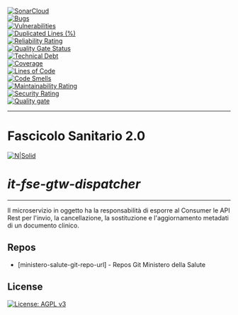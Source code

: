 [![SonarCloud](https://sonarcloud.io/images/project_badges/sonarcloud-black.svg)](https://sonarcloud.io/summary/new_code?id=it.finanze.sanita.fse2%3Agtw-dispatcher-ms)
<br/>
[![Bugs](https://sonarcloud.io/api/project_badges/measure?project=it.finanze.sanita.fse2%3Agtw-dispatcher-ms&metric=bugs)](https://sonarcloud.io/summary/new_code?id=it.finanze.sanita.fse2%3Agtw-dispatcher-ms)
<br/>
[![Vulnerabilities](https://sonarcloud.io/api/project_badges/measure?project=it.finanze.sanita.fse2%3Agtw-dispatcher-ms&metric=vulnerabilities)](https://sonarcloud.io/summary/new_code?id=it.finanze.sanita.fse2%3Agtw-dispatcher-ms)
<br/>
[![Duplicated Lines (%)](https://sonarcloud.io/api/project_badges/measure?project=it.finanze.sanita.fse2%3Agtw-dispatcher-ms&metric=duplicated_lines_density)](https://sonarcloud.io/summary/new_code?id=it.finanze.sanita.fse2%3Agtw-dispatcher-ms)
<br/>
[![Reliability Rating](https://sonarcloud.io/api/project_badges/measure?project=it.finanze.sanita.fse2%3Agtw-dispatcher-ms&metric=reliability_rating)](https://sonarcloud.io/summary/new_code?id=it.finanze.sanita.fse2%3Agtw-dispatcher-ms)
<br/>
[![Quality Gate Status](https://sonarcloud.io/api/project_badges/measure?project=it.finanze.sanita.fse2%3Agtw-dispatcher-ms&metric=alert_status)](https://sonarcloud.io/summary/new_code?id=it.finanze.sanita.fse2%3Agtw-dispatcher-ms)
<br/>
[![Technical Debt](https://sonarcloud.io/api/project_badges/measure?project=it.finanze.sanita.fse2%3Agtw-dispatcher-ms&metric=sqale_index)](https://sonarcloud.io/summary/new_code?id=it.finanze.sanita.fse2%3Agtw-dispatcher-ms)
<br/>
[![Coverage](https://sonarcloud.io/api/project_badges/measure?project=it.finanze.sanita.fse2%3Agtw-dispatcher-ms&metric=coverage)](https://sonarcloud.io/summary/new_code?id=it.finanze.sanita.fse2%3Agtw-dispatcher-ms)
<br/>
[![Lines of Code](https://sonarcloud.io/api/project_badges/measure?project=it.finanze.sanita.fse2%3Agtw-dispatcher-ms&metric=ncloc)](https://sonarcloud.io/summary/new_code?id=it.finanze.sanita.fse2%3Agtw-dispatcher-ms)
<br/>
[![Code Smells](https://sonarcloud.io/api/project_badges/measure?project=it.finanze.sanita.fse2%3Agtw-dispatcher-ms&metric=code_smells)](https://sonarcloud.io/summary/new_code?id=it.finanze.sanita.fse2%3Agtw-dispatcher-ms)
<br/>
[![Maintainability Rating](https://sonarcloud.io/api/project_badges/measure?project=it.finanze.sanita.fse2%3Agtw-dispatcher-ms&metric=sqale_rating)](https://sonarcloud.io/summary/new_code?id=it.finanze.sanita.fse2%3Agtw-dispatcher-ms)
<br/>
[![Security Rating](https://sonarcloud.io/api/project_badges/measure?project=it.finanze.sanita.fse2%3Agtw-dispatcher-ms&metric=security_rating)](https://sonarcloud.io/summary/new_code?id=it.finanze.sanita.fse2%3Agtw-dispatcher-ms)
<br/>
[![Quality gate](https://sonarcloud.io/api/project_badges/quality_gate?project=it.finanze.sanita.fse2%3Agtw-dispatcher-ms)](https://sonarcloud.io/summary/new_code?id=it.finanze.sanita.fse2%3Agtw-dispatcher-ms)
<br/>

---

# Fascicolo Sanitario 2.0
[![N|Solid](https://www.sogei.it/content/dam/sogei/loghi/Sogei_logo_304.svg)](https://www.sogei.it/it/sogei-homepage.html)

# _it-fse-gtw-dispatcher_


---

Il microservizio in oggetto ha la responsabilità di esporre al Consumer le API Rest per l'invio, la cancellazione, la sostituzione e l'aggiornamento metadati di un documento clinico.

## Repos
- [ministero-salute-git-repo-url] - Repos Git Ministero della Salute

## License

[![License: AGPL v3](https://img.shields.io/badge/License-AGPL_v3-blue.svg)](https://www.gnu.org/licenses/agpl-3.0)
